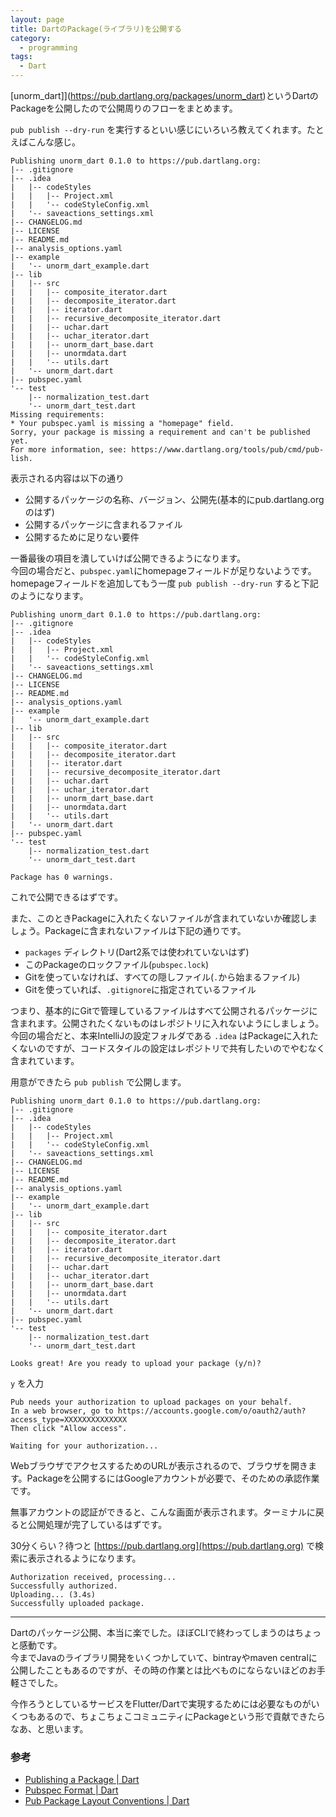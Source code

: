```yaml
---
layout: page
title: DartのPackage(ライブラリ)を公開する
category:
  - programming
tags:
  - Dart
---
```


[unorm_dart]](https://pub.dartlang.org/packages/unorm_dart)というDartのPackageを公開したので公開周りのフローをまとめます。

`pub publish --dry-run` を実行するといい感じにいろいろ教えてくれます。たとえばこんな感じ。

```
Publishing unorm_dart 0.1.0 to https://pub.dartlang.org:
|-- .gitignore
|-- .idea
|   |-- codeStyles
|   |   |-- Project.xml
|   |   '-- codeStyleConfig.xml
|   '-- saveactions_settings.xml
|-- CHANGELOG.md
|-- LICENSE
|-- README.md
|-- analysis_options.yaml
|-- example
|   '-- unorm_dart_example.dart
|-- lib
|   |-- src
|   |   |-- composite_iterator.dart
|   |   |-- decomposite_iterator.dart
|   |   |-- iterator.dart
|   |   |-- recursive_decomposite_iterator.dart
|   |   |-- uchar.dart
|   |   |-- uchar_iterator.dart
|   |   |-- unorm_dart_base.dart
|   |   |-- unormdata.dart
|   |   '-- utils.dart
|   '-- unorm_dart.dart
|-- pubspec.yaml
'-- test
    |-- normalization_test.dart
    '-- unorm_dart_test.dart
Missing requirements:
* Your pubspec.yaml is missing a "homepage" field.
Sorry, your package is missing a requirement and can't be published yet.
For more information, see: https://www.dartlang.org/tools/pub/cmd/pub-lish.
```

表示される内容は以下の通り

- 公開するパッケージの名称、バージョン、公開先(基本的にpub.dartlang.orgのはず)
- 公開するパッケージに含まれるファイル
- 公開するために足りない要件

一番最後の項目を潰していけば公開できるようになります。  
今回の場合だと、`pubspec.yaml`にhomepageフィールドが足りないようです。homepageフィールドを追加してもう一度 `pub publish --dry-run` すると下記のようになります。

```
Publishing unorm_dart 0.1.0 to https://pub.dartlang.org:
|-- .gitignore
|-- .idea
|   |-- codeStyles
|   |   |-- Project.xml
|   |   '-- codeStyleConfig.xml
|   '-- saveactions_settings.xml
|-- CHANGELOG.md
|-- LICENSE
|-- README.md
|-- analysis_options.yaml
|-- example
|   '-- unorm_dart_example.dart
|-- lib
|   |-- src
|   |   |-- composite_iterator.dart
|   |   |-- decomposite_iterator.dart
|   |   |-- iterator.dart
|   |   |-- recursive_decomposite_iterator.dart
|   |   |-- uchar.dart
|   |   |-- uchar_iterator.dart
|   |   |-- unorm_dart_base.dart
|   |   |-- unormdata.dart
|   |   '-- utils.dart
|   '-- unorm_dart.dart
|-- pubspec.yaml
'-- test
    |-- normalization_test.dart
    '-- unorm_dart_test.dart

Package has 0 warnings.
```

これで公開できるはずです。

また、このときPackageに入れたくないファイルが含まれていないか確認しましょう。Packageに含まれないファイルは下記の通りです。

- `packages` ディレクトリ(Dart2系では使われていないはず)
- このPackageのロックファイル(`pubspec.lock`)
- Gitを使っていなければ、すべての隠しファイル(`.`から始まるファイル)
- Gitを使っていれば、`.gitignore`に指定されているファイル


つまり、基本的にGitで管理しているファイルはすべて公開されるパッケージに含まれます。公開されたくないものはレポジトリに入れないようにしましょう。  
今回の場合だと、本来IntelliJの設定フォルダである `.idea` はPackageに入れたくないのですが、コードスタイルの設定はレポジトリで共有したいのでやむなく含まれています。

用意ができたら `pub publish` で公開します。

```
Publishing unorm_dart 0.1.0 to https://pub.dartlang.org:
|-- .gitignore
|-- .idea
|   |-- codeStyles
|   |   |-- Project.xml
|   |   '-- codeStyleConfig.xml
|   '-- saveactions_settings.xml
|-- CHANGELOG.md
|-- LICENSE
|-- README.md
|-- analysis_options.yaml
|-- example
|   '-- unorm_dart_example.dart
|-- lib
|   |-- src
|   |   |-- composite_iterator.dart
|   |   |-- decomposite_iterator.dart
|   |   |-- iterator.dart
|   |   |-- recursive_decomposite_iterator.dart
|   |   |-- uchar.dart
|   |   |-- uchar_iterator.dart
|   |   |-- unorm_dart_base.dart
|   |   |-- unormdata.dart
|   |   '-- utils.dart
|   '-- unorm_dart.dart
|-- pubspec.yaml
'-- test
    |-- normalization_test.dart
    '-- unorm_dart_test.dart

Looks great! Are you ready to upload your package (y/n)?
```

`y` を入力

```
Pub needs your authorization to upload packages on your behalf.
In a web browser, go to https://accounts.google.com/o/oauth2/auth?access_type=XXXXXXXXXXXXXX
Then click "Allow access".

Waiting for your authorization...
```

WebブラウザでアクセスするためのURLが表示されるので、ブラウザを開きます。Packageを公開するにはGoogleアカウントが必要で、そのための承認作業です。

無事アカウントの認証ができると、こんな画面が表示されます。ターミナルに戻ると公開処理が完了しているはずです。

30分くらい？待つと [https://pub.dartlang.org](https://pub.dartlang.org) で検索に表示されるようになります。


```
Authorization received, processing...
Successfully authorized.
Uploading... (3.4s)
Successfully uploaded package.
```

---

Dartのパッケージ公開、本当に楽でした。ほぼCLIで終わってしまうのはちょっと感動です。  
今までJavaのライブラリ開発をいくつかしていて、bintrayやmaven centralに公開したこともあるのですが、その時の作業とは比べものにならないほどのお手軽さでした。

今作ろうとしているサービスをFlutter/Dartで実現するためには必要なものがいくつもあるので、ちょこちょこコミュニティにPackageという形で貢献できたらなあ、と思います。


### 参考
- [Publishing a Package | Dart](https://www.dartlang.org/tools/pub/publishing)
- [Pubspec Format | Dart](https://www.dartlang.org/tools/pub/pubspec)
- [Pub Package Layout Conventions | Dart](https://www.dartlang.org/tools/pub/package-layout)
